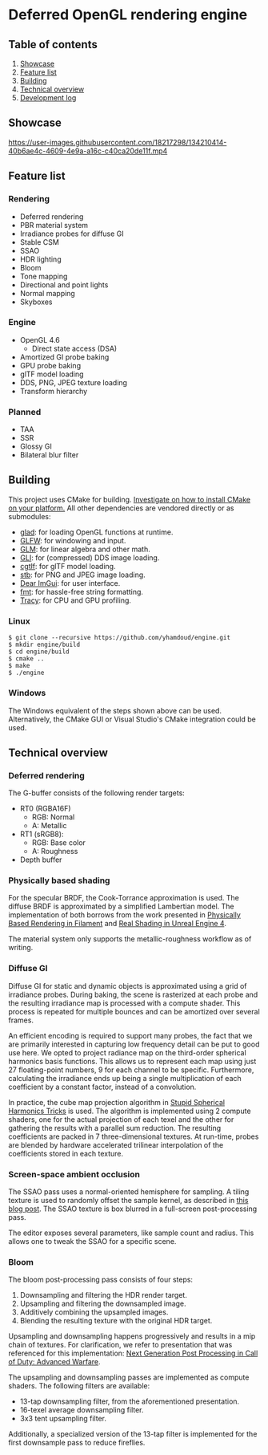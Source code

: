 # Deferred OpenGL rendering engine

## Table of contents

1. [Showcase](#showcase)
2. [Feature list](#feature-list)
3. [Building](#building)
4. [Technical overview](#technical-overview)
5. [Development log](https://github.com/yhamdoud/engine/wiki/Development-Log)

## Showcase

https://user-images.githubusercontent.com/18217298/134210414-40b6ae4c-4609-4e9a-a16c-c40ca20de11f.mp4

## Feature list

### Rendering

-   Deferred rendering
-   PBR material system
-   Irradiance probes for diffuse GI
-   Stable CSM
-   SSAO
-   HDR lighting
-   Bloom
-   Tone mapping
-   Directional and point lights
-   Normal mapping
-   Skyboxes

### Engine

-   OpenGL 4.6
    -   Direct state access (DSA)
-   Amortized GI probe baking
-   GPU probe baking
-   glTF model loading
-   DDS, PNG, JPEG texture loading
-   Transform hierarchy

### Planned

-   TAA
-   SSR
-   Glossy GI
-   Bilateral blur filter

## Building

This project uses CMake for building.
[Investigate on how to install CMake on your platform.](https://cmake.org/install/)
All other dependencies are vendored directly or as submodules:

-   [glad](https://github.com/Dav1dde/glad): for loading OpenGL functions at runtime.
-   [GLFW](https://github.com/glfw/glfw): for windowing and input.
-   [GLM](https://github.com/g-truc/glm): for linear algebra and other math.
-   [GLI](https://github.com/g-truc/gli): for (compressed) DDS image loading.
-   [cgtlf](https://github.com/jkuhlmann/cgltf): for glTF model loading.
-   [stb](https://github.com/nothings/stb): for PNG and JPEG image loading.
-   [Dear ImGui](https://github.com/ocornut/imgui): for user interface.
-   [fmt](https://github.com/fmtlib/fmt): for hassle-free string formatting.
-   [Tracy](https://github.com/fmtlib/fmt): for CPU and GPU profiling.

### Linux

```shell
$ git clone --recursive https://github.com/yhamdoud/engine.git
$ mkdir engine/build
$ cd engine/build
$ cmake ..
$ make
$ ./engine
```

### Windows

The Windows equivalent of the steps shown above can be used.
Alternatively, the CMake GUI or Visual Studio's CMake integration could be used.

## Technical overview

### Deferred rendering

The G-buffer consists of the following render targets:

-   RT0 (RGBA16F)
    -   RGB: Normal
    -   A: Metallic
-   RT1 (sRGB8):
    -   RGB: Base color
    -   A: Roughness
-   Depth buffer

### Physically based shading

For the specular BRDF, the Cook-Torrance approximation is used.
The diffuse BRDF is approximated by a simplified Lambertian model.
The implementation of both borrows from the work presented in
[Physically Based Rendering in Filament](https://google.github.io/filament/Filament.md.html) and [Real Shading in Unreal Engine 4](https://cdn2.unrealengine.com/Resources/files/2013SiggraphPresentationsNotes-26915738.pdf).

The material system only supports the metallic-roughness workflow as of writing.

### Diffuse GI

Diffuse GI for static and dynamic objects is approximated using a grid of irradiance probes.
During baking, the scene is rasterized at each probe and the resulting irradiance map is processed with a compute shader.
This process is repeated for multiple bounces and can be amortized over several frames.

An efficient encoding is required to support many probes, the fact that we are primarily interested in capturing low frequency detail can be put to good use here.
We opted to project radiance map on the third-order spherical harmonics basis functions.
This allows us to represent each map using just 27 floating-point numbers, 9 for each channel to be specific.
Furthermore, calculating the irradiance ends up being a single multiplication of each coefficient by a constant factor, instead of a convolution.

In practice, the cube map projection algorithm in [Stupid Spherical Harmonics
Tricks](http://www.ppsloan.org/publications/StupidSH36.pdf) is used.
The algorithm is implemented using 2 compute shaders, one for the actual projection of each texel and the other for gathering the results with a parallel sum reduction.
The resulting coefficients are packed in 7 three-dimensional textures.
At run-time, probes are blended by hardware accelerated trilinear interpolation of the coefficients stored in each texture.

### Screen-space ambient occlusion

The SSAO pass uses a normal-oriented hemisphere for sampling.
A tiling texture is used to randomly offset the sample kernel, as described in [this blog post](https://john-chapman-graphics.blogspot.com/2013/01/ssao-tutorial.html).
The SSAO texture is box blurred in a full-screen post-processing pass.

The editor exposes several parameters, like sample count and radius.
This allows one to tweak the SSAO for a specific scene.

### Bloom

The bloom post-processing pass consists of four steps:

1. Downsampling and filtering the HDR render target.
2. Upsampling and filtering the downsampled image.
3. Additively combining the upsampled images.
4. Blending the resulting texture with the original HDR target.

Upsampling and downsampling happens progressively and results in a mip chain of textures.
For clarification, we refer to presentation that was referenced for this implementation: [Next Generation Post Processing in Call of Duty: Advanced Warfare](http://www.iryoku.com/next-generation-post-processing-in-call-of-duty-advanced-warfare).

The upsampling and downsampling passes are implemented as compute shaders.
The following filters are available:

-   13-tap downsampling filter, from the aforementioned presentation.
-   16-texel average downsampling filter.
-   3x3 tent upsampling filter.

Additionally, a specialized version of the 13-tap filter is implemented for the first downsample pass to reduce fireflies.

